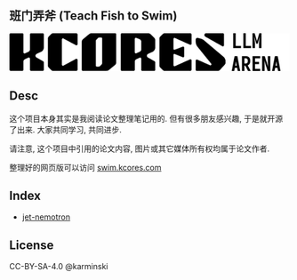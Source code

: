 班门弄斧 (Teach Fish to Swim)
----------------------------

![](./assets/images/kcores-llm-arena-logo-black.png)

## Desc

这个项目本身其实是我阅读论文整理笔记用的. 但有很多朋友感兴趣, 于是就开源了出来. 大家共同学习, 共同进步.

请注意, 这个项目中引用的论文内容, 图片或其它媒体所有权均属于论文作者. 

整理好的网页版可以访问 [swim.kcores.com](https://swim.kcores.com)

## Index

- [jet-nemotron](./jet-nemotron/)


## License

CC-BY-SA-4.0 @karminski
